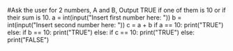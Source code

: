 #Ask the user for  2 numbers, A and B, Output TRUE if one of them is 10 or if their sum is 10.
a = int(input("Insert first number here: "))
b = int(input("Insert second number here: "))
c = a + b
if a == 10:
  print("TRUE")
else:
  if b == 10:
    print("TRUE")
  else:
    if c == 10:
      print("TRUE")
    else: print("FALSE")
